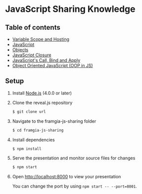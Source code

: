 # JavaScript Sharing Knowledge
## Table of contents
- [Variable Scope and Hosting](#)
- [JavaScript ](#)
- [Objects](#)
- [JavaScript Closure](#)
- [JavaScript's Call, Bind and Apply](#)
- [Object Oriented JavaScript (OOP in JS)](#)

## Setup

1. Install [Node.js](http://nodejs.org/) (4.0.0 or later)

1. Clone the reveal.js repository
   ```sh
   $ git clone url
   ```

1. Navigate to the framgia-js-sharing folder
   ```sh
   $ cd framgia-js-sharing
   ```

1. Install dependencies
   ```sh
   $ npm install
   ```

1. Serve the presentation and monitor source files for changes
   ```sh
   $ npm start
   ```

1. Open <http://localhost:8000> to view your presentation

   You can change the port by using `npm start -- --port=8001`.
